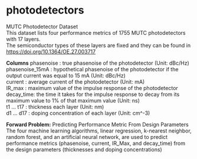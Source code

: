# photodetectors	<br>
MUTC Photodetector Dataset	<br>
This dataset lists four performance metrics of 1755 MUTC photodetectors with 17 layers. 	<br>
The semiconductor types of these layers are fixed and they can be found in https://doi.org/10.1364/OE.27.003717	<br>

**Columns**
phasenoise : true phasenoise of the photodetector (Unit: dBc/Hz)	<br>
phasenoise_15mA	: hypothetical phasenoise of the photodetector if the output current was equal to 15 mA (Unit: dBc/Hz)		<br>
current	: average current of the photodetector (Unit: mA)	<br>
IR_max	: maximum value of the impulse response of the photodetector 	<br>
decay_time: the time it takes for the impulse response to decay from its maximum value to 1% of that maximum value (Unit: ns) 	<br>
t1 ... t17 : thickness each layer (Unit: nm) 	<br>
d1 ... d17 : doping concentration of each layer (Unit: cm^-3) 	<br>

**Forward Problem:** Predicting Performance Metric From Design Parameters 	<br>
The four machine learning algorithms, linear regression, k-nearest neighbor, random forest, and an artificial neural network, are used to predict performance metrics (phasenoise, current, IR_Max, and decay_time) from the design parameters (thicknesses and doping concentrations)
